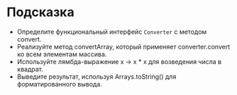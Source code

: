 # Подсказка

- Определите функциональный интерфейс `Converter` с методом convert.
- Реализуйте метод convertArray, который применяет converter.convert ко всем элементам массива.
- Используйте лямбда-выражение x -> x * x для возведения числа в квадрат.
- Выведите результат, используя Arrays.toString() для форматированного вывода.
